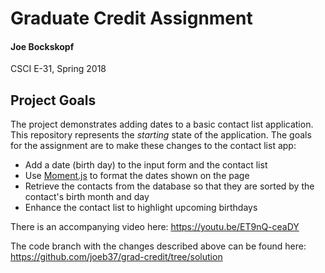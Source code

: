 # Graduate Credit Assignment
#### Joe Bockskopf
CSCI E-31, Spring 2018
## Project Goals
The project demonstrates adding dates to a basic contact list application. This repository represents the *starting* state of the application. The goals for the assignment are to make these changes to the contact list app:
- Add a date (birth day) to the input form and the contact list
- Use [Moment.js](https://momentjs.com/) to format the dates shown on the page
- Retrieve the contacts from the database so that they are sorted by the contact's birth month and day
- Enhance the contact list to highlight upcoming birthdays


There is an accompanying video here: <https://youtu.be/ET9nQ-ceaDY>

The code branch with the changes described above can be found here: <https://github.com/joeb37/grad-credit/tree/solution>
